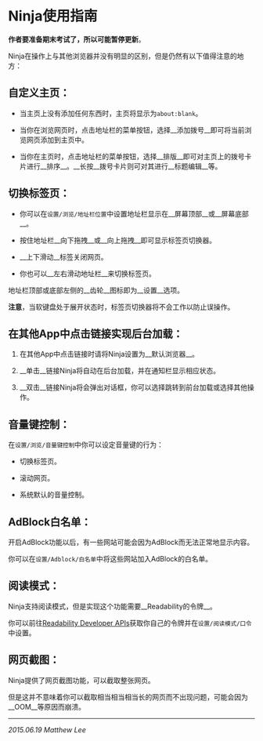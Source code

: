 Ninja使用指南
===

__作者要准备期末考试了，所以可能暂停更新__。

Ninja在操作上与其他浏览器并没有明显的区别，但是仍然有以下值得注意的地方：

## 自定义主页：

 - 当主页上没有添加任何东西时，主页将显示为`about:blank`。

 - 当你在浏览网页时，点击地址栏的菜单按钮，选择__添加拨号__即可将当前浏览网页添加到主页中。

 - 当你在主页时，点击地址栏的菜单按钮，选择__排版__即可对主页上的拨号卡片进行__排序__。__长按__拨号卡片则可对其进行__标题编辑__等。

## 切换标签页：

 - 你可以在`设置/浏览/地址栏位置`中设置地址栏显示在__屏幕顶部__或__屏幕底部__。

 - 按住地址栏__向下拖拽__或__向上拖拽__即可显示标签页切换器。

 - __上下滑动__标签关闭网页。

 - 你也可以__左右滑动地址栏__来切换标签页。

地址栏顶部或底部左侧的__齿轮__图标即为__设置__选项。

__注意__，当软键盘处于展开状态时，标签页切换器将不会工作以防止误操作。

## 在其他App中点击链接实现后台加载：

 1. 在其他App中点击链接时请将Ninja设置为__默认浏览器__。

 2. __单击__链接Ninja将自动在后台加载，并在通知栏显示相应状态。

 3. __双击__链接Ninja将会弹出对话框，你可以选择跳转到前台加载或选择其他操作。

## 音量键控制：

在`设置/浏览/音量键控制`中你可以设定音量键的行为：

 - 切换标签页。

 - 滚动网页。

 - 系统默认的音量控制。

## AdBlock白名单：

开启AdBlock功能以后，有一些网站可能会因为AdBlock而无法正常地显示内容。

你可以在`设置/Adblock/白名单`中将这些网站加入AdBlock的白名单。

## 阅读模式：

Ninja支持阅读模式，但是实现这个功能需要__Readability的令牌__。

你可以前往[Readability Developer APIs](https://www.readability.com/developers/api "Readability Developer APIs")获取你自己的令牌并在`设置/阅读模式/口令`中设置。

## 网页截图：

Ninja提供了网页截图功能，可以截取整张网页。

但是这并不意味着你可以截取相当相当相当长的网页而不出现问题，可能会因为__OOM__等原因而崩溃。

---

_2015.06.19 Matthew Lee_
